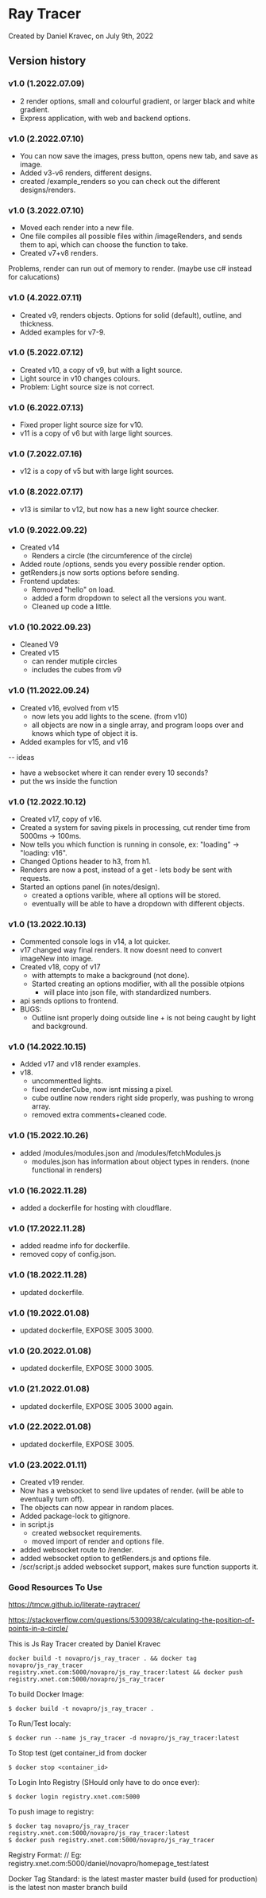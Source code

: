 # Ray Tracer

Created by Daniel Kravec, on July 9th, 2022


## Version history
### v1.0 (1.2022.07.09)
- 2 render options, small and colourful gradient, or larger black and white gradient.
- Express application, with web and backend options.

### v1.0 (2.2022.07.10)
- You can now save the images, press button, opens new tab, and save as image.
- Added v3-v6 renders, different designs.
- created /example_renders so you can check out the different designs/renders.

### v1.0 (3.2022.07.10)
- Moved each render into a new file.
- One file compiles all possible files within /imageRenders, and sends them to api, which can choose the function to take.
- Created v7+v8 renders.

Problems, render can run out of memory to render. (maybe use c# instead for calucations)

### v1.0 (4.2022.07.11)
- Created v9, renders objects. Options for solid (default), outline, and thickness.
- Added examples for v7-9.

### v1.0 (5.2022.07.12)
- Created v10, a copy of v9, but with a light source.
- Light source in v10 changes colours.
- Problem: Light source size is not correct.

### v1.0 (6.2022.07.13)
- Fixed proper light source size for v10.
- v11 is a copy of v6 but with large light sources.

### v1.0 (7.2022.07.16)
- v12 is a copy of v5 but with large light sources.

### v1.0 (8.2022.07.17)
- v13 is similar to v12, but now has a new light source checker.

### v1.0 (9.2022.09.22)
- Created v14
    - Renders a circle (the circumference of the circle)
- Added route /options, sends you every possible render option.
- getRenders.js now sorts options before sending.
- Frontend updates:
    - Removed "hello" on load.
    - added a form dropdown to select all the versions you want.
    - Cleaned up code a little.

### v1.0 (10.2022.09.23)
- Cleaned V9
- Created v15
    - can render mutiple circles
    - includes the cubes from v9

### v1.0 (11.2022.09.24)
- Created v16, evolved from v15
    - now lets you add lights to the scene. (from v10)
    - all objects are now in a single array, and program loops over and knows which type of object it is.
- Added examples for v15, and v16

-- ideas
- have a websocket where it can render every 10 seconds?
- put the ws inside the function

### v1.0 (12.2022.10.12)
- Created v17, copy of v16.
- Created a system for saving pixels in processing, cut render time from 5000ms -> 100ms.
- Now tells you which function is running in console, ex: "loading" -> "loading: v16".
- Changed Options header to h3, from h1.
- Renders are now a post, instead of a get - lets body be sent with requests.
- Started an options panel (in notes/design).
    - created a options varible, where all options will be stored.
    - eventually will be able to have a dropdown with different objects.

### v1.0 (13.2022.10.13)
- Commented console logs in v14, a lot quicker.
- v17 changed way final renders. It now doesnt need to convert imageNew into image.
- Created v18, copy of v17
    - with attempts to make a background (not done).
    - Started creating an options modifier, with all the possible otpions
        - will place into json file, with standardized numbers.
- api sends options to frontend.
- BUGS:
    - Outline isnt properly doing outside line + is not being caught by light and background.
### v1.0 (14.2022.10.15)
- Added v17 and v18 render examples.
- v18.
    - uncommentted lights.
    - fixed renderCube, now isnt missing a pixel.
    - cube outline now renders right side properly, was pushing to wrong array.
    - removed extra comments+cleaned code.

### v1.0 (15.2022.10.26)
- added /modules/modules.json and /modules/fetchModules.js
    - modules.json has information about object types in renders. (none functional in renders) 

### v1.0 (16.2022.11.28)
- added a dockerfile for hosting with cloudflare.

### v1.0 (17.2022.11.28)
- added readme info for dockerfile.
- removed copy of config.json.

### v1.0 (18.2022.11.28)
- updated dockerfile.

### v1.0 (19.2022.01.08)
- updated dockerfile, EXPOSE 3005 3000.

### v1.0 (20.2022.01.08)
- updated dockerfile, EXPOSE 3000 3005.

### v1.0 (21.2022.01.08)
- updated dockerfile, EXPOSE 3005 3000 again.

### v1.0 (22.2022.01.08)
- updated dockerfile, EXPOSE 3005.

### v1.0 (23.2022.01.11)
- Created v19 render.
- Now has a websocket to send live updates of render. (will be able to eventually turn off).
- The objects can now appear in random places.
- Added package-lock to gitignore.
- in script.js
    - created websocket requirements.
    - moved import of render and options file.
- added websocket route to /render.
- added websocket option to getRenders.js and options file.
- /scr/script.js added websocket support, makes sure function supports it.

### Good Resources To Use
https://tmcw.github.io/literate-raytracer/

https://stackoverflow.com/questions/5300938/calculating-the-position-of-points-in-a-circle/



This is Js Ray Tracer created by Daniel Kravec

```
docker build -t novapro/js_ray_tracer . && docker tag novapro/js_ray_tracer registry.xnet.com:5000/novapro/js_ray_tracer:latest && docker push registry.xnet.com:5000/novapro/js_ray_tracer
```

To build Docker Image:
```
$ docker build -t novapro/js_ray_tracer .
```
To Run/Test localy:
```
$ docker run --name js_ray_tracer -d novapro/js_ray_tracer:latest
```
To Stop test (get container_id from docker 
```
$ docker stop <container_id>
```
To Login Into Registry (SHould only have to do once ever):
```
$ docker login registry.xnet.com:5000
```
To push image to registry:
```
$ docker tag novapro/js_ray_tracer registry.xnet.com:5000/novapro/js_ray_tracer:latest
$ docker push registry.xnet.com:5000/novapro/js_ray_tracer
```
Registry Format:
// Eg: registry.xnet.com:5000/daniel/novapro/homepage_test:latest

Docker Tag Standard:
 is the latest master master build (used for production)
 is the latest non master branch build